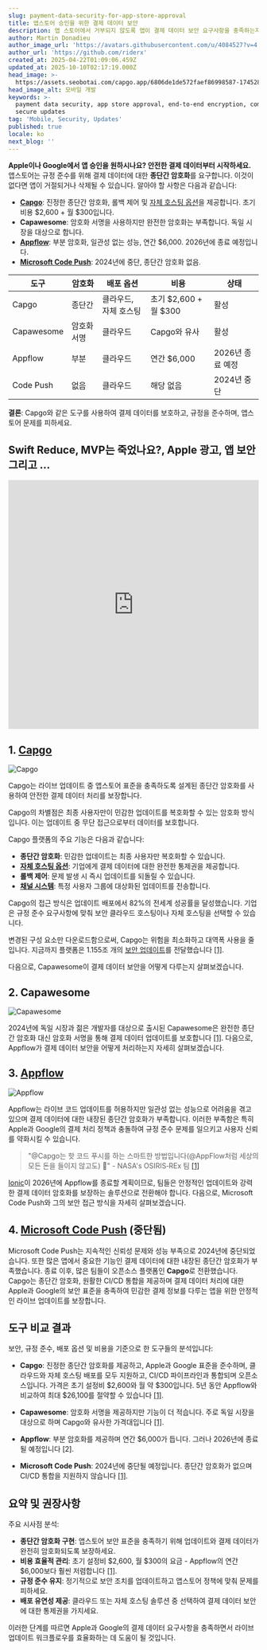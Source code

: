 ```yaml
---
slug: payment-data-security-for-app-store-approval
title: 앱스토어 승인을 위한 결제 데이터 보안
description: 앱 스토어에서 거부되지 않도록 앱이 결제 데이터 보안 요구사항을 충족하는지 확인하세요. 필수 도구와 규정 준수 표준에 대해 알아보세요.
author: Martin Donadieu
author_image_url: 'https://avatars.githubusercontent.com/u/4084527?v=4'
author_url: 'https://github.com/riderx'
created_at: 2025-04-22T01:09:06.459Z
updated_at: 2025-10-10T02:17:19.000Z
head_image: >-
  https://assets.seobotai.com/capgo.app/6806de1de572faef86998587-1745284157740.jpg
head_image_alt: 모바일 개발
keywords: >-
  payment data security, app store approval, end-to-end encryption, compliance,
  secure updates
tag: 'Mobile, Security, Updates'
published: true
locale: ko
next_blog: ''
---
```

**Apple이나 Google에서 앱 승인을 원하시나요? 안전한 결제 데이터부터 시작하세요.** 앱스토어는 규정 준수를 위해 결제 데이터에 대한 **종단간 암호화**를 요구합니다. 이것이 없다면 앱이 거절되거나 삭제될 수 있습니다. 알아야 할 사항은 다음과 같습니다:

-   **[Capgo](https://capgo.app/)**: 진정한 종단간 암호화, 롤백 제어 및 [자체 호스팅 옵션](https://capgo.app/blog/self-hosted-capgo/)을 제공합니다. 초기 비용 $2,600 + 월 $300입니다.
-   **Capawesome**: 암호화 서명을 사용하지만 완전한 암호화는 부족합니다. 독일 시장을 대상으로 합니다.
-   **[Appflow](https://ionic.io/appflow/live-updates)**: 부분 암호화, 일관성 없는 성능, 연간 $6,000. 2026년에 종료 예정입니다.
-   **[Microsoft Code Push](https://www.reddit.com/r/reactnative/comments/1dsorxn/end_of_appcenter_x_codepush_for_2025_march/)**: 2024년에 중단, 종단간 암호화 없음.

| **도구** | **암호화** | **배포 옵션** | **비용** | **상태** |
| --- | --- | --- | --- | --- |
| Capgo | 종단간 | 클라우드, 자체 호스팅 | 초기 $2,600 + 월 $300 | 활성 |
| Capawesome | 암호화 서명 | 클라우드 | Capgo와 유사 | 활성 |
| Appflow | 부분 | 클라우드 | 연간 $6,000 | 2026년 종료 예정 |
| Code Push | 없음 | 클라우드 | 해당 없음 | 2024년 중단 |

**결론**: Capgo와 같은 도구를 사용하여 결제 데이터를 보호하고, 규정을 준수하며, 앱스토어 문제를 피하세요.

## Swift Reduce, MVP는 죽었나요?, Apple 광고, 앱 보안 그리고 ...

<iframe src="https://www.youtube.com/embed/FsVbZftrPTQ" aria-label="YouTube video player" frameborder="0" allow="accelerometer; autoplay; clipboard-write; encrypted-media; gyroscope; picture-in-picture; web-share" referrerpolicy="strict-origin-when-cross-origin" style="width: 100%; height: 500px;" allowfullscreen></iframe>

## 1. [Capgo](https://capgo.app/)

![Capgo](https://assets.seobotai.com/capgo.app/6806de1de572faef86998587/3963f7973abbc5791f2fae6e45924907.jpg)

Capgo는 라이브 업데이트 중 앱스토어 표준을 충족하도록 설계된 종단간 암호화를 사용하여 안전한 결제 데이터 처리를 보장합니다.

Capgo의 차별점은 최종 사용자만이 민감한 업데이트를 복호화할 수 있는 암호화 방식입니다. 이는 업데이트 중 무단 접근으로부터 데이터를 보호합니다.

Capgo 플랫폼의 주요 기능은 다음과 같습니다:

-   **종단간 암호화**: 민감한 업데이트는 최종 사용자만 복호화할 수 있습니다.
-   **[자체 호스팅 옵션](https://capgo.app/blog/self-hosted-capgo/)**: 기업에게 결제 데이터에 대한 완전한 통제권을 제공합니다.
-   **롤백 제어**: 문제 발생 시 즉시 업데이트를 되돌릴 수 있습니다.
-   **[채널 시스템](https://capgo.app/docs/plugin/cloud-mode/channel-system/)**: 특정 사용자 그룹에 대상화된 업데이트를 전송합니다.

Capgo의 접근 방식은 업데이트 배포에서 82%의 전세계 성공률을 달성했습니다. 기업은 규정 준수 요구사항에 맞춰 보안 클라우드 호스팅이나 자체 호스팅을 선택할 수 있습니다.

변경된 구성 요소만 다운로드함으로써, Capgo는 위험을 최소화하고 대역폭 사용을 줄입니다. 지금까지 플랫폼은 1.155조 개의 [보안 업데이트](https://capgo.app/docs/plugin/cloud-mode/hybrid-update/)를 전달했습니다 [\[1\]](https://capgo.app/).

다음으로, Capawesome이 결제 데이터 보안을 어떻게 다루는지 살펴보겠습니다.

## 2. Capawesome

![Capawesome](https://assets.seobotai.com/capgo.app/6806de1de572faef86998587/04d155e1ac3041660c0e8da59e2e54.jpg)

2024년에 독일 시장과 젊은 개발자를 대상으로 출시된 Capawesome은 완전한 종단간 암호화 대신 암호화 서명을 통해 결제 데이터 업데이트를 보호합니다 [\[1\]](https://capgo.app/). 다음으로, Appflow가 결제 데이터 보안을 어떻게 처리하는지 자세히 살펴보겠습니다.

## 3. [Appflow](https://ionic.io/appflow/live-updates)

![Appflow](https://assets.seobotai.com/capgo.app/6806de1de572faef86998587/f6bc7b408415ab449b606f457e137ee1.jpg)

Appflow는 라이브 코드 업데이트를 허용하지만 일관성 없는 성능으로 어려움을 겪고 있으며 결제 데이터에 대한 내장된 종단간 암호화가 부족합니다. 이러한 부족함은 특히 Apple과 Google의 결제 처리 정책과 충돌하여 규정 준수 문제를 일으키고 사용자 신뢰를 약화시킬 수 있습니다.

> "@Capgo는 핫 코드 푸시를 하는 스마트한 방법입니다(@AppFlow처럼 세상의 모든 돈을 들이지 않고도) 🙂" - NASA's OSIRIS‑REx 팀 [\[1\]](https://capgo.app/)

[Ionic](https://ionicframework.com/)이 2026년에 Appflow를 종료할 계획이므로, 팀들은 안정적인 업데이트와 강력한 결제 데이터 암호화를 보장하는 솔루션으로 전환해야 합니다. 다음으로, Microsoft Code Push와 그의 보안 접근 방식을 자세히 살펴보겠습니다.

## 4. [Microsoft Code Push](https://www.reddit.com/r/reactnative/comments/1dsorxn/end_of_appcenter_x_codepush_for_2025_march/) (중단됨)

Microsoft Code Push는 지속적인 신뢰성 문제와 성능 부족으로 2024년에 중단되었습니다. 또한 많은 앱에서 중요한 기능인 결제 데이터에 대한 내장된 종단간 암호화가 부족했습니다. 종료 이후, 많은 팀들이 오픈소스 플랫폼인 **Capgo**로 전환했습니다. Capgo는 종단간 암호화, 원활한 CI/CD 통합을 제공하며 결제 데이터 처리에 대한 Apple과 Google의 보안 표준을 충족하여 민감한 결제 정보를 다루는 앱을 위한 안정적인 라이브 업데이트를 보장합니다.

## 도구 비교 결과

보안, 규정 준수, 배포 옵션 및 비용을 기준으로 한 도구들의 분석입니다:

-   **Capgo**: 진정한 종단간 암호화를 제공하고, Apple과 Google 표준을 준수하며, 클라우드와 자체 호스팅 배포를 모두 지원하고, CI/CD 파이프라인과 통합되며 오픈소스입니다. 가격은 초기 설정비 $2,600와 월 약 $300입니다. 5년 동안 Appflow와 비교하여 최대 $26,100를 절약할 수 있습니다 [\[1\]](https://capgo.app/).

-   **Capawesome**: 암호화 서명을 제공하지만 기능이 더 적습니다. 주로 독일 시장을 대상으로 하며 Capgo와 유사한 가격대입니다 [\[1\]](https://capgo.app/).

-   **Appflow**: 부분 암호화를 제공하며 연간 $6,000가 듭니다. 그러나 2026년에 종료될 예정입니다 \[2\].

-   **Microsoft Code Push**: 2024년에 중단될 예정입니다. 종단간 암호화가 없으며 CI/CD 통합을 지원하지 않습니다 [\[1\]](https://capgo.app/).

## 요약 및 권장사항

주요 시사점 분석:

-   **종단간 암호화 구현**: 앱스토어 보안 표준을 충족하기 위해 업데이트와 결제 데이터가 완전히 암호화되도록 보장하세요.
-   **비용 효율적 관리**: 초기 설정비 $2,600, 월 $300의 요금 - Appflow의 연간 $6,000보다 훨씬 저렴합니다 [\[1\]](https://capgo.app/).
-   **규정 준수 유지**: 정기적으로 보안 조치를 업데이트하고 앱스토어 정책에 맞춰 문제를 피하세요.
-   **배포 유연성 제공**: 클라우드 또는 자체 호스팅 솔루션 중 선택하여 결제 데이터 보안에 대한 통제권을 가지세요.

이러한 단계를 따르면 Apple과 Google의 결제 데이터 요구사항을 충족하면서 라이브 업데이트 워크플로우를 효율화하는 데 도움이 될 것입니다.
